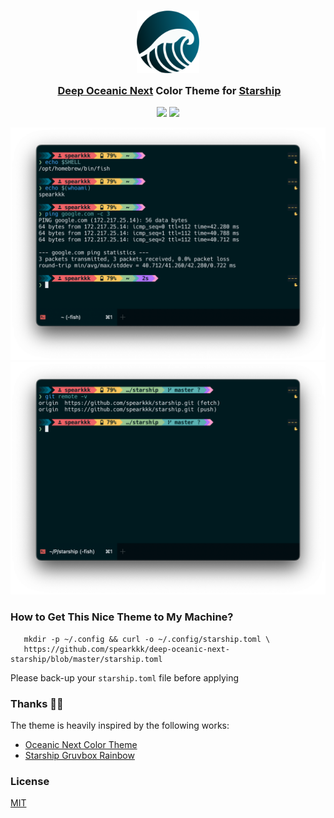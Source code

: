 <h3 align="center">
	<img src="./big_wave.svg" width="100" alt="big_wave"/><br/>
	<img src="https://raw.githubusercontent.com/catppuccin/catppuccin/main/assets/misc/transparent.png" height="30" width="0px"/>
	<a href="https://github.com/spearkkk/deep-oceanic-next">Deep Oceanic Next</a> Color Theme for <a href="https://starship.rs">Starship</a>
</h3>
<p align="center">
	<a href="https://github.com/spearkkk/deep-oceanic-next-starship/stargazers"><img src="https://img.shields.io/github/stars/spearkkk/deep-oceanic-next-starship?colorA=001a1f&colorB=fac863&style=for-the-badge"></a>
	<a href="https://github.com/spearkkk/starship-oceanic-next/contributors"><img src="https://img.shields.io/github/contributors/spearkkk/starship-oceanic-next?colorA=001a1f&colorB=5fb3b3&style=for-the-badge"></a>
</p>

![deep-oceanic-next-starship_01.png](./deep-oceanic-next-starship_01.png)
![deep-oceanic-next-starship_02.png](./deep-oceanic-next-starship_02.png)

### How to Get This Nice Theme to My Machine?
```shell
   mkdir -p ~/.config && curl -o ~/.config/starship.toml \
   https://github.com/spearkkk/deep-oceanic-next-starship/blob/master/starship.toml
```
Please back-up your `starship.toml` file before applying

### Thanks 🫰🏼

The theme is heavily inspired by the following works:

- [Oceanic Next Color Theme](https://github.com/voronianski/oceanic-next-color-scheme)
- [Starship Gruvbox Rainbow](https://github.com/fang2hou/starship-gruvbox-rainbow)

### License

[MIT](LICENSE)


